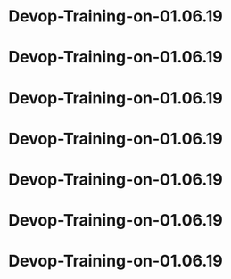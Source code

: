 # Devop-Training-on-01.06.19
# Devop-Training-on-01.06.19
# Devop-Training-on-01.06.19
# Devop-Training-on-01.06.19
# Devop-Training-on-01.06.19
# Devop-Training-on-01.06.19
# Devop-Training-on-01.06.19
